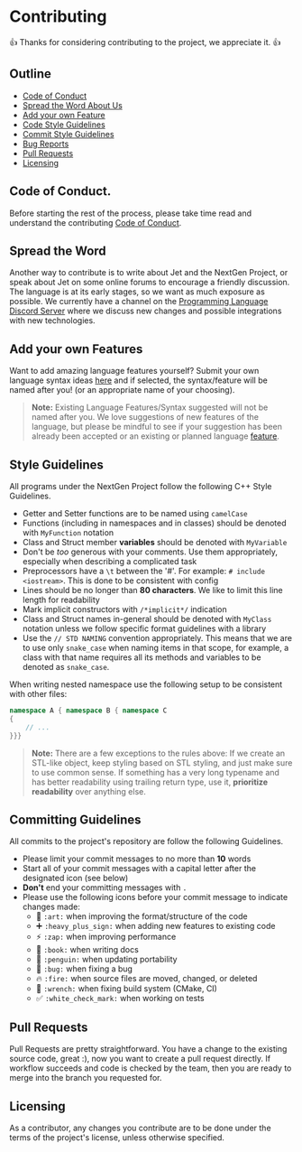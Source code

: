 # Contributing

👍 Thanks for considering contributing to the project, we appreciate it. 👍

Outline
-----------------

* [Code of Conduct](https://github.com/The-NextGen-Project/jet/blob/main/CODE_OF_CONDUCT.md)
* [Spread the Word About Us](#spread-the-word)
* [Add your own Feature](#add-your-own-features)
* [Code Style Guidelines](#style-guidelines)
* [Commit Style Guidelines](#committing-guidelines)
* [Bug Reports](https://github.com/The-NextGen-Project/jet/blob/main/.github/ISSUE_TEMPLATE/jet----bug-report.md)
* [Pull Requests](#pull-requests)
* [Licensing](#licensing)

Code of Conduct.
----------------
Before starting the rest of the process, please take time read and understand the contributing
[Code of Conduct](https://github.com/The-NextGen-Project/jet/blob/main/CODE_OF_CONDUCT.md).


Spread the Word
---------------

Another way to contribute is to write about Jet and the NextGen Project, or speak about Jet on some online forums to
encourage a friendly discussion. The language is at its early stages, so we want as much exposure as possible. We
currently have a channel on the [Programming Language Discord Server](https://discord.gg/tft9Nw5jm6)
where we discuss new changes and possible integrations with new technologies.

Add your own Features
---------------------
Want to add amazing language features yourself? Submit your own language syntax
ideas [here](https://github.com/The-NextGen-Project/jet/issues) and if selected, the syntax/feature will be named after
you! (or an appropriate name of your choosing).

> **Note:** Existing Language Features/Syntax suggested will not be named after you. We love suggestions
> of new features of the language, but please be mindful to see if your suggestion has been already been
> accepted or an existing or planned language [feature](https://github.com/The-NextGen-Project/jet/blob/main/LANG.md).

Style Guidelines
----------------
All programs under the NextGen Project follow the following C++ Style Guidelines.

* Getter and Setter functions are to be named using `camelCase`
* Functions (including in namespaces and in classes) should be denoted with `MyFunction` notation
* Class and Struct member **variables** should be denoted with `MyVariable`
* Don't be *too* generous with your comments. Use them appropriately, especially when describing a complicated task
* Preprocessors have a `\t` between the '#'. For example: `# include <iostream>`. This is done to be consistent with
  config
* Lines should be no longer than **80 characters**. We like to limit this line length for readability
* Mark implicit constructors with `/*implicit*/` indication
* Class and Struct names in-general should be denoted with `MyClass` notation unless we follow specific format
  guidelines with a library
* Use the `// STD NAMING` convention appropriately. This means that we are to use only `snake_case` when naming items in
  that scope, for example, a class with that name requires all its methods and variables to be denoted as `snake_case`.

When writing nested namespace use the following setup to be consistent with other files:

```c++
namespace A { namespace B { namespace C
{
    // ...
}}}
```

> **Note:** There are a few exceptions to the rules above: If we create an STL-like object, keep styling
> based on STL styling, and just make sure to use common sense. If something has a very long typename and
> has better readability using trailing return type, use it, **prioritize readability** over anything else.

Committing Guidelines
---------------------
All commits to the project's repository are follow the following Guidelines.

* Please limit your commit messages to no more than **10** words
* Start all of your commit messages with a capital letter after the designated icon (see below)
* **Don't** end your committing messages with `.`
* Please use the following icons before your commit message to indicate changes made:
	* :art:               `:art:`               when improving the format/structure of the code
	* :heavy_plus_sign:   `:heavy_plus_sign:`   when adding new features to existing code
	* :zap:               `:zap:`               when improving performance
	* :book:              `:book:`              when writing docs
	* :penguin:           `:penguin:`           when updating portability
	* :bug:               `:bug:`               when fixing a bug
	* :fire:              `:fire:`              when source files are moved, changed, or deleted
	* :wrench:            `:wrench:`            when fixing build system (CMake, CI)
	* :white_check_mark:  `:white_check_mark:`  when working on tests

Pull Requests
---------------
Pull Requests are pretty straightforward. You have a change to the existing source code, great :), now you want to
create a pull request directly. If workflow succeeds and code is checked by the team, then you are ready to merge into
the branch you requested for.


Licensing
----------
As a contributor, any changes you contribute are to be done under the terms of the project's license, unless otherwise
specified.
